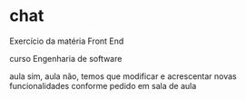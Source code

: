 # chat

Exercício da matéria Front End

curso Engenharia de software

aula sim, aula não, temos que modificar e acrescentar novas funcionalidades conforme pedido em sala de aula
